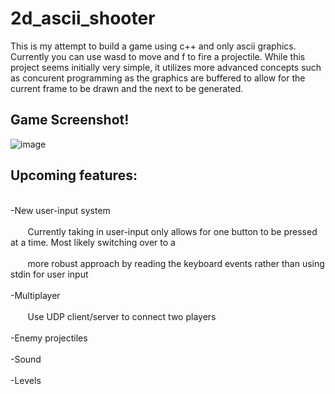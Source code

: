 # 2d_ascii_shooter
This is my attempt to build a game using c++ and only ascii graphics. Currently you can use wasd to move and f to fire a projectile. While
this project seems initially very simple, it utilizes more advanced concepts such as concurent programming as the graphics are buffered to allow
for the current frame to be drawn and the next to be generated.


## Game Screenshot! ##
![image](https://user-images.githubusercontent.com/30327564/187813410-403bc450-d085-43a0-83e9-05a68102c4aa.png)


## Upcoming features: ##
<br> -New user-input system <br />
<br> &nbsp;&nbsp;&nbsp;&nbsp;&nbsp;&nbsp; Currently taking in user-input only allows for one button to be pressed at a time. Most likely switching over to a <br/>
<br> &nbsp;&nbsp;&nbsp;&nbsp;&nbsp;&nbsp; more robust approach by reading the keyboard events rather than using stdin for user input <br />
<br> -Multiplayer <br />
<br> &nbsp;&nbsp;&nbsp;&nbsp;&nbsp;&nbsp; Use UDP client/server to connect two players <br />
<br> -Enemy projectiles <br />
<br> -Sound <br />
<br> -Levels <br />
